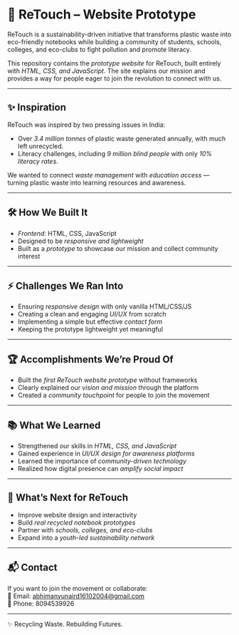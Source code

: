 # 🌱 ReTouch – Website Prototype

ReTouch is a sustainability-driven initiative that transforms plastic waste into eco-friendly notebooks while building a community of students, schools, colleges, and eco-clubs to fight pollution and promote literacy.  

This repository contains the *prototype website* for ReTouch, built entirely with *HTML, CSS, and JavaScript*. The site explains our mission and provides a way for people eager to join the revolution to connect with us.

---

## ✨ Inspiration
ReTouch was inspired by two pressing issues in India:
- Over *3.4 million tonnes* of plastic waste generated annually, with much left unrecycled.  
- Literacy challenges, including *9 million blind people* with only *10% literacy rates*.  

We wanted to connect *waste management* with *education access* — turning plastic waste into learning resources and awareness.

---

## 🛠 How We Built It
- *Frontend:* HTML, CSS, JavaScript  
- Designed to be *responsive and lightweight*  
- Built as a *prototype* to showcase our mission and collect community interest  

---

## ⚡ Challenges We Ran Into
- Ensuring *responsive design* with only vanilla HTML/CSS/JS  
- Creating a clean and engaging *UI/UX* from scratch  
- Implementing a simple but effective *contact form*  
- Keeping the prototype lightweight yet meaningful  

---

## 🏆 Accomplishments We’re Proud Of
- Built the *first ReTouch website prototype* without frameworks  
- Clearly explained our *vision and mission* through the platform  
- Created a *community touchpoint* for people to join the movement  

---

## 📚 What We Learned
- Strengthened our skills in *HTML, CSS, and JavaScript*  
- Gained experience in *UI/UX design for awareness platforms*  
- Learned the importance of *community-driven technology*  
- Realized how digital presence can *amplify social impact*  

---

## 🚀 What’s Next for ReTouch
- Improve website design and interactivity  
- Build *real recycled notebook prototypes*  
- Partner with *schools, colleges, and eco-clubs*  
- Expand into a *youth-led sustainability network*  

---

## 📬 Contact
If you want to join the movement or collaborate:  
📧 Email: abhimanyunaird16102004@gmail.com  
📱 Phone: 8094539926  

---

✨ Recycling Waste. Rebuilding Futures.
